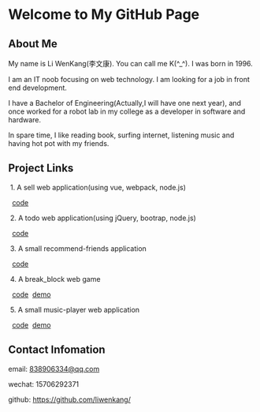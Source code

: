 # Welcome to My GitHub Page

## About Me

My name is Li WenKang(李文康). You can call me K(^_^). I was born in 1996.

I am an IT noob focusing on web technology. I am looking for a job in front end development. 

I have a Bachelor of Engineering(Actually,I will have one next year), and once worked for a robot lab in my college as a developer in software and hardware.

In spare time, I like reading book, surfing internet, listening music and having hot pot with my friends.

## Project Links

&nbsp;1. A sell web application(using vue, webpack, node.js) 

&nbsp;&nbsp;[code](https://github.com/liwenkang/ele.vue)

&nbsp;2. A todo web application(using jQuery, bootrap, node.js) 

&nbsp;&nbsp;[code](https://github.com/liwenkang/todoList)

&nbsp;3. A small recommend-friends application 

&nbsp;&nbsp;[code](https://github.com/liwenkang/recommend_friends)

&nbsp;4. A break_block web game  

&nbsp;&nbsp;[code](https://github.com/liwenkang/break_block)&nbsp;&nbsp;[demo](https://liwenkang.github.io//break_block)

&nbsp;5. A small music-player web application  

&nbsp;&nbsp;[code](https://github.com/liwenkang/music_Player)&nbsp;&nbsp;[demo](https://liwenkang.github.io/music_Player)
  
  
## Contact Infomation 

email: 838906334@qq.com

wechat: 15706292371

github: https://github.com/liwenkang/
